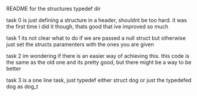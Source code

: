 README for the structures typedef dir

task 0 is just defining a structure in a header, shouldnt be too hard. it was the first time i did it though, thats good that ive improved so much

task 1 its not clear what to do if we are passed a null struct but otherwise just set the structs paramenters with the ones you are given

task 2 im wondering if there is an easier way of achieving this. this code is the same as the old one and its pretty good, but there might be a way to be better

task 3 is a one line task, just typedef either struct dog or just the typedefed dog as dog_t